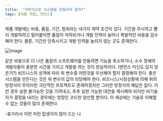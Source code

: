 ```yaml
---
title:  "어떤식으로 시스템을 만들어야 할까?"
tags: [제품 개발, 맨먼스]
---
```


제품 개발에는 비용, 품질, 기간, 범위라는 네가지 제약 조건이 있다. 기간을 무시하고 빨리 개발하려고 밀어붙이면 품질이 저하되거나 개발 인력이 늘어나 폭발적인 비용을 감수해야 한다. 물론, 기간만 단축시키고 개발 인력을 늘리지 않는 곳도 존재한다.

![image](https://user-images.githubusercontent.com/111643/115646201-af66ca00-a35c-11eb-8e7c-abfcc353231d.png)

같은 비용으로 더 나은 품질의 소프트웨어를 만들려면 기능을 축소하거나, 소수 정예의 개발자들이 충분한 시간을 가지고 개발을 하는 것이 현실적이다. (맨먼스 미신도 있지 않은가?) 비즈니스의 성격에 따라 위 변수중 어떤것을 우선해야 할지 결정해야 한다. 좋은 시스템을 만든다는 것은 위 변수의 값이 타당해야 한다. 비즈니스/시장상황에 의해 위의 방정식이 무의미한 극단적인 프로젝트도 존재하겠지만 그러한 방정식의 해답은 없다. 이런 경우 실현 불가능한 것을 가려내고, 추후 실현 가능한 대안을 제시해야 되지만 비기술자가 결정을 내리는 경우에는 엉망인 코드만 양산할 뿐이다. 이 세상에는 기술로 이해할 수 없는 것들이 많이 존재한다.

-휴가라서 이런 저런 잡생각이 많이 드는 나
